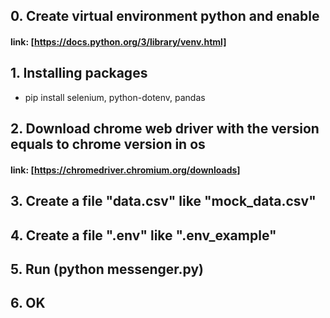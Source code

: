 ## 0. Create virtual environment python and enable
#### link: [https://docs.python.org/3/library/venv.html]

## 1. Installing packages
+ pip install selenium, python-dotenv, pandas

## 2. Download chrome web driver with the version equals to chrome version in os
#### link: [https://chromedriver.chromium.org/downloads]

## 3. Create a file "data.csv" like "mock_data.csv"

## 4. Create a file ".env" like ".env_example"

## 5. Run (python messenger.py)

## 6. OK
